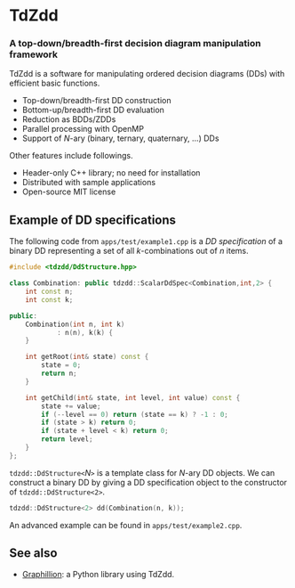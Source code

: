 TdZdd
===========================================================================

### A top-down/breadth-first decision diagram manipulation framework

TdZdd is a software for manipulating ordered decision diagrams (DDs)
with efficient basic functions.

* Top-down/breadth-first DD construction
* Bottom-up/breadth-first DD evaluation
* Reduction as BDDs/ZDDs
* Parallel processing with OpenMP
* Support of *N*-ary (binary, ternary, quaternary, ...) DDs

Other features include followings.

* Header-only C++ library; no need for installation
* Distributed with sample applications
* Open-source MIT license

Example of DD specifications
---------------------------------------------------------------------------

The following code from `apps/test/example1.cpp` is a *DD specification* of
a binary DD representing a set of all *k*-combinations out of *n* items.

```C++
#include <tdzdd/DdStructure.hpp>

class Combination: public tdzdd::ScalarDdSpec<Combination,int,2> {
    int const n;
    int const k;

public:
    Combination(int n, int k)
            : n(n), k(k) {
    }

    int getRoot(int& state) const {
        state = 0;
        return n;
    }

    int getChild(int& state, int level, int value) const {
        state += value;
        if (--level == 0) return (state == k) ? -1 : 0;
        if (state > k) return 0;
        if (state + level < k) return 0;
        return level;
    }
};
```

`tdzdd::DdStructure<`*N*`>` is a template class for *N*-ary DD objects.
We can construct a binary DD by giving a DD specification object
to the constructor of `tdzdd::DdStructure<2>`.

```C++
tdzdd::DdStructure<2> dd(Combination(n, k));
```

An advanced example can be found in `apps/test/example2.cpp`.

See also
---------------------------------------------------------------------------

* [Graphillion](http://graphillion.org): a Python library using TdZdd.
